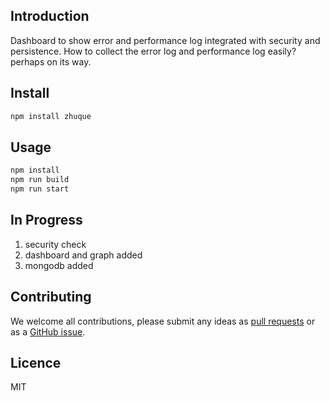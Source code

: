 ## Introduction
Dashboard to show error and performance log integrated with security and persistence. How to collect the error log and performance log easily? perhaps on its way.
## Install

```bash
npm install zhuque
```

## Usage
```bash
npm install
npm run build
npm run start
```

## In Progress
1. security check
2. dashboard and graph added
3. mongodb added

## Contributing

We welcome all contributions, please submit any ideas as [pull requests](https://github.com/azl397985856/zhuque/pulls) or as a [GitHub issue](https://github.com/azl397985856/zhuque/issues).
## Licence
MIT
